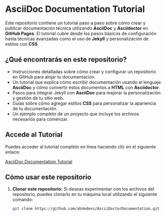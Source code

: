 # AsciiDoc Documentation Tutorial

Este repositorio contiene un tutorial paso a paso sobre cómo crear y publicar documentación técnica utilizando **AsciiDoc** y **Asciidoctor** en **GitHub Pages**. El tutorial cubre desde los pasos básicos de configuración hasta técnicas avanzadas como el uso de **Jekyll** y personalización de estilos con **CSS**.

## ¿Qué encontrarás en este repositorio?

- Instrucciones detalladas sobre cómo crear y configurar un repositorio en GitHub para alojar tu documentación.
- Un tutorial que explica cómo escribir documentación usando el lenguaje **AsciiDoc** y cómo convertir estos documentos a **HTML** con **Asciidoctor**.
- Pasos para integrar Jekyll con **AsciiDoc** para mejorar la personalización y gestión de tu sitio web.
- Guías sobre cómo agregar estilos **CSS** para personalizar la apariencia de tu documentación.
- Un ejemplo completo de un proyecto que incluye los archivos necesarios para comenzar.

## Accede al Tutorial

Puedes acceder al tutorial completo en línea haciendo clic en el siguiente enlace:

[AsciiDoc Documentation Tutorial](https://abdedevs.github.io/AsciiDoctorDocumentation/)

## Cómo usar este repositorio

1. **Clonar este repositorio:**
   Si deseas experimentar con los archivos del repositorio, puedes clonarlo en tu máquina local utilizando el siguiente comando:

   ```bash
   git clone https://github.com/abdedevs/AsciiDoctorDocumentation.git
